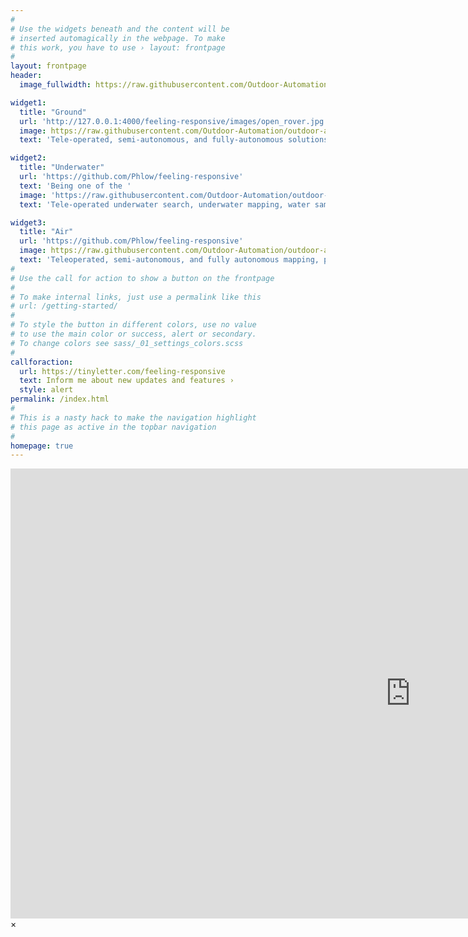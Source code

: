 ```yaml
---
#
# Use the widgets beneath and the content will be
# inserted automagically in the webpage. To make
# this work, you have to use › layout: frontpage
#
layout: frontpage
header:
  image_fullwidth: https://raw.githubusercontent.com/Outdoor-Automation/outdoor-automation-github.io/master/images/outdoor_automation_logo.jpg

widget1:
  title: "Ground"
  url: 'http://127.0.0.1:4000/feeling-responsive/images/open_rover.jpg'
  image: https://raw.githubusercontent.com/Outdoor-Automation/outdoor-automation-github.io/master/images/open_rover.jpg
  text: 'Tele-operated, semi-autonomous, and fully-autonomous solutions for applications ranging from inspection, pest-deterance, asset moving and more...'

widget2:
  title: "Underwater"
  url: 'https://github.com/Phlow/feeling-responsive'
  text: 'Being one of the '
  image: 'https://raw.githubusercontent.com/Outdoor-Automation/outdoor-automation-github.io/master/images/blue_rov_2.jpg'
  text: 'Tele-operated underwater search, underwater mapping, water sampling, boat inspection and more...'

widget3:
  title: "Air"
  url: 'https://github.com/Phlow/feeling-responsive'
  image: https://raw.githubusercontent.com/Outdoor-Automation/outdoor-automation-github.io/master/images/dji_matrice.jpg
  text: 'Teleoperated, semi-autonomous, and fully autonomous mapping, power line inspection, pipe inspection, cell tower inspection and more...'
#
# Use the call for action to show a button on the frontpage
#
# To make internal links, just use a permalink like this
# url: /getting-started/
#
# To style the button in different colors, use no value
# to use the main color or success, alert or secondary.
# To change colors see sass/_01_settings_colors.scss
#
callforaction:
  url: https://tinyletter.com/feeling-responsive
  text: Inform me about new updates and features ›
  style: alert
permalink: /index.html
#
# This is a nasty hack to make the navigation highlight
# this page as active in the topbar navigation
#
homepage: true
---
```


<div id="videoModal" class="reveal-modal large" data-reveal="">
  <div class="flex-video widescreen vimeo" style="display: block;">
    <iframe width="1280" height="720" src="https://www.youtube.com/embed/3b5zCFSmVvU" frameborder="0" allowfullscreen></iframe>
  </div>
  <a class="close-reveal-modal">&#215;</a>
</div>
